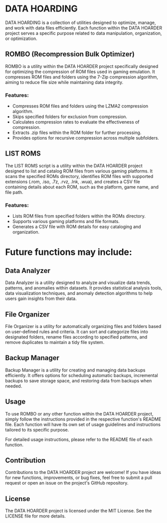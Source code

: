 # DATA HOARDING

DATA HOARDING is a collection of utilities designed to optimize, manage, and work with data files efficiently. Each function within the DATA HOARDER project serves a specific purpose related to data manipulation, organization, or optimization.

## ROMBO (Recompression Bulk Optimizer)

ROMBO is a utility within the DATA HOARDER project specifically designed for optimizing the compression of ROM files used in gaming emulation. It compresses ROM files and folders using the 7-Zip compression algorithm, aiming to reduce file size while maintaining data integrity.

### Features:

- Compresses ROM files and folders using the LZMA2 compression algorithm.
- Skips specified folders for exclusion from compression.
- Calculates compression rates to evaluate the effectiveness of compression.
- Extracts .zip files within the ROM folder for further processing.
- Provides options for recursive compression across multiple subfolders.

## LIST ROMS

The LIST ROMS script is a utility within the DATA HOARDER project designed to list and catalog ROM files from various gaming platforms. It scans the specified ROMs directory, identifies ROM files with supported extensions (.rom, .iso, .7z, .rvz, .lnk, .wua), and creates a CSV file containing details about each ROM, such as the platform, game name, and file path.

### Features:

- Lists ROM files from specified folders within the ROMs directory.
- Supports various gaming platforms and file formats.
- Generates a CSV file with ROM details for easy cataloging and organization.

# Future functions may include:

## Data Analyzer

Data Analyzer is a utility designed to analyze and visualize data trends, patterns, and anomalies within datasets. It provides statistical analysis tools, data visualization techniques, and anomaly detection algorithms to help users gain insights from their data.

## File Organizer

File Organizer is a utility for automatically organizing files and folders based on user-defined rules and criteria. It can sort and categorize files into designated folders, rename files according to specified patterns, and remove duplicates to maintain a tidy file system.

## Backup Manager

Backup Manager is a utility for creating and managing data backups efficiently. It offers options for scheduling automatic backups, incremental backups to save storage space, and restoring data from backups when needed.

## Usage

To use ROMBO or any other function within the DATA HOARDER project, simply follow the instructions provided in the respective function's README file. Each function will have its own set of usage guidelines and instructions tailored to its specific purpose.

For detailed usage instructions, please refer to the README file of each function.

## Contribution

Contributions to the DATA HOARDER project are welcome! If you have ideas for new functions, improvements, or bug fixes, feel free to submit a pull request or open an issue on the project's GitHub repository.

## License

The DATA HOARDER project is licensed under the MIT License. See the LICENSE file for more details.
